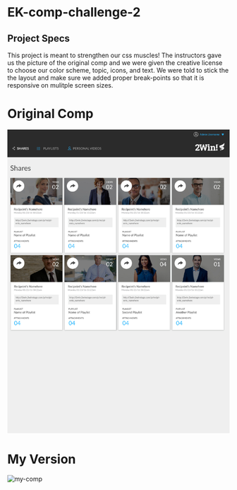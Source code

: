# EK-comp-challenge-2
## Project Specs
This project is meant to strengthen our css muscles! The instructors gave us the picture of the original comp and we were given the creative license to choose our color scheme, topic, icons, and text. We were told to stick the the layout and make sure we added proper break-points so that it is responsive on mulitple screen sizes.


# Original Comp
![original-comp](static-comp-2.jpg "Original Comp")

# My Version
![my-comp](ek-comp-2image.png "Our Comp")
